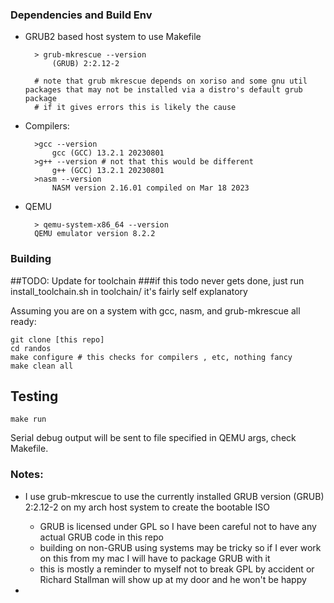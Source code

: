### Dependencies and Build Env


- GRUB2 based host system to use Makefile

        > grub-mkrescue --version 
            (GRUB) 2:2.12-2

        # note that grub mkrescue depends on xoriso and some gnu util packages that may not be installed via a distro's default grub package
        # if it gives errors this is likely the cause
- Compilers:

        >gcc --version
            gcc (GCC) 13.2.1 20230801
        >g++ --version # not that this would be different 
            g++ (GCC) 13.2.1 20230801
        >nasm --version
            NASM version 2.16.01 compiled on Mar 18 2023

- QEMU

        > qemu-system-x86_64 --version
        QEMU emulator version 8.2.2
        
        
### Building

##TODO: Update for toolchain
###if this todo never gets done, just run install_toolchain.sh in toolchain/ it's fairly self explanatory

Assuming you are on a system with gcc, nasm, and grub-mkrescue all ready:

    git clone [this repo]
    cd randos
    make configure # this checks for compilers , etc, nothing fancy 
    make clean all

## Testing 

    make run

Serial debug output will be sent to file specified in QEMU args, check Makefile. 




### Notes: 
- I use grub-mkrescue to use the currently installed GRUB version (GRUB) 2:2.12-2 on my arch host system to create the bootable ISO
    - GRUB is licensed under GPL so I have been careful not to have any actual GRUB code in this repo
    - building on non-GRUB using systems may be tricky so if I ever work on this from my mac I will have to package GRUB with it
    - this is mostly a reminder to myself not to break GPL by accident or Richard Stallman will show up at my door and he won't be happy

- 
